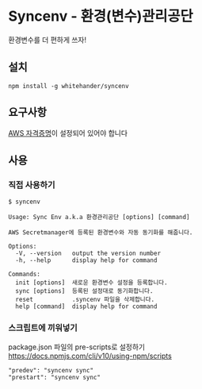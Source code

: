# Syncenv - 환경(변수)관리공단

환경변수를 더 편하게 쓰자!

## 설치

```
npm install -g whitehander/syncenv
```

## 요구사항

[AWS 자격증명](https://docs.aws.amazon.com/ko_kr/cli/latest/userguide/cli-configure-files.html#cli-configure-files-methods)이 설정되어 있어야 합니다

## 사용

### 직접 사용하기

```
$ syncenv
```

```
Usage: Sync Env a.k.a 환경관리공단 [options] [command]

AWS Secretmanager에 등록된 환경변수와 자동 동기화를 해줍니다.

Options:
  -V, --version   output the version number
  -h, --help      display help for command

Commands:
  init [options]  새로운 환경변수 설정을 등록합니다.
  sync [options]  등록된 설정대로 동기화합니다.
  reset           .syncenv 파일을 삭제합니다.
  help [command]  display help for command
```

### 스크립트에 끼워넣기

package.json 파일의 pre-scripts로 설정하기
https://docs.npmjs.com/cli/v10/using-npm/scripts

```
"predev": "syncenv sync"
"prestart": "syncenv sync"
```
